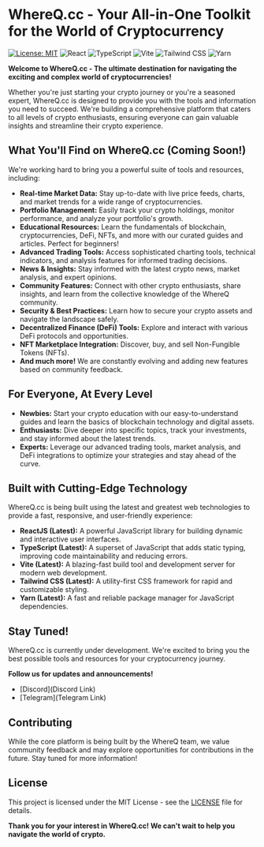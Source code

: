 # WhereQ.cc - Your All-in-One Toolkit for the World of Cryptocurrency

[![License: MIT](https://img.shields.io/badge/License-MIT-yellow.svg)](https://opensource.org/licenses/MIT)
![React](https://img.shields.io/badge/React-Latest-blue.svg)
![TypeScript](https://img.shields.io/badge/TypeScript-Latest-blueviolet.svg)
![Vite](https://img.shields.io/badge/Vite-Latest-brightgreen.svg)
![Tailwind CSS](https://img.shields.io/badge/Tailwind_CSS-Latest-lightblue.svg)
![Yarn](https://img.shields.io/badge/Yarn-Latest-red.svg)

**Welcome to WhereQ.cc - The ultimate destination for navigating the exciting and complex world of cryptocurrencies!**

Whether you're just starting your crypto journey or you're a seasoned expert, WhereQ.cc is designed to provide you with the tools and information you need to succeed. We're building a comprehensive platform that caters to all levels of crypto enthusiasts, ensuring everyone can gain valuable insights and streamline their crypto experience.

## What You'll Find on WhereQ.cc (Coming Soon!)

We're working hard to bring you a powerful suite of tools and resources, including:

* **Real-time Market Data:** Stay up-to-date with live price feeds, charts, and market trends for a wide range of cryptocurrencies.
* **Portfolio Management:** Easily track your crypto holdings, monitor performance, and analyze your portfolio's growth.
* **Educational Resources:** Learn the fundamentals of blockchain, cryptocurrencies, DeFi, NFTs, and more with our curated guides and articles. Perfect for beginners!
* **Advanced Trading Tools:** Access sophisticated charting tools, technical indicators, and analysis features for informed trading decisions.
* **News & Insights:** Stay informed with the latest crypto news, market analysis, and expert opinions.
* **Community Features:** Connect with other crypto enthusiasts, share insights, and learn from the collective knowledge of the WhereQ community.
* **Security & Best Practices:** Learn how to secure your crypto assets and navigate the landscape safely.
* **Decentralized Finance (DeFi) Tools:** Explore and interact with various DeFi protocols and opportunities.
* **NFT Marketplace Integration:** Discover, buy, and sell Non-Fungible Tokens (NFTs).
* **And much more!** We are constantly evolving and adding new features based on community feedback.

## For Everyone, At Every Level

* **Newbies:** Start your crypto education with our easy-to-understand guides and learn the basics of blockchain technology and digital assets.
* **Enthusiasts:** Dive deeper into specific topics, track your investments, and stay informed about the latest trends.
* **Experts:** Leverage our advanced trading tools, market analysis, and DeFi integrations to optimize your strategies and stay ahead of the curve.

## Built with Cutting-Edge Technology

WhereQ.cc is being built using the latest and greatest web technologies to provide a fast, responsive, and user-friendly experience:

* **ReactJS (Latest):** A powerful JavaScript library for building dynamic and interactive user interfaces.
* **TypeScript (Latest):** A superset of JavaScript that adds static typing, improving code maintainability and reducing errors.
* **Vite (Latest):** A blazing-fast build tool and development server for modern web development.
* **Tailwind CSS (Latest):** A utility-first CSS framework for rapid and customizable styling.
* **Yarn (Latest):** A fast and reliable package manager for JavaScript dependencies.

## Stay Tuned!

WhereQ.cc is currently under development. We're excited to bring you the best possible tools and resources for your cryptocurrency journey.

**Follow us for updates and announcements!**

* [Discord](Discord Link)
* [Telegram](Telegram Link)

## Contributing

While the core platform is being built by the WhereQ team, we value community feedback and may explore opportunities for contributions in the future. Stay tuned for more information!

## License

This project is licensed under the MIT License - see the [LICENSE](LICENSE) file for details.

**Thank you for your interest in WhereQ.cc! We can't wait to help you navigate the world of crypto.**